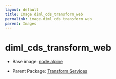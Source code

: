 ```yaml
---
layout: default
title: Image diml_cds_transform_web
permalink: image-diml_cds_transform_web
parent: Images
---
```

# diml_cds_transform_web

* Base image:  [node:alpine](image-node:alpine)

* Parent Package: [Transform Services](package--edgemere-diml-cds-transform)


